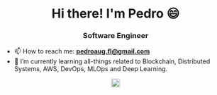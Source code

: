 <h1 align="center">Hi there! I'm Pedro 😄</h1>
<h3 align="center">Software Engineer</h3>
<!-- <p align="left"> <img src="https://komarev.com/ghpvc/?username=pedroafleite" alt="pedroafleite" /> </p> -->

- 📫 How to reach me: **pedroaug.fl@gmail.com**
- 🌱 I’m currently learning all-things related to Blockchain, Distributed Systems, AWS, DevOps, MLOps and Deep Learning.
<p align="center">
<a href="http://linkedin.com/in/pafleite" target="blank"><img align="center" src="https://camo.githubusercontent.com/c8a9c5b414cd812ad6a97a46c29af67239ddaeae08c41724ff7d945fb4c047e5/68747470733a2f2f6564656e742e6769746875622e696f2f537570657254696e7949636f6e732f696d616765732f7376672f6c696e6b6564696e2e737667" alt="pafleite" height="20" width="20" /></a>
</p>
